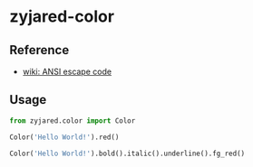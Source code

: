 # zyjared-color

## Reference

- [wiki: ANSI escape code](https://en.wikipedia.org/wiki/ANSI_escape_code#Colors)

## Usage

```python
from zyjared.color import Color

Color('Hello World!').red()

Color('Hello World!').bold().italic().underline().fg_red()
```
